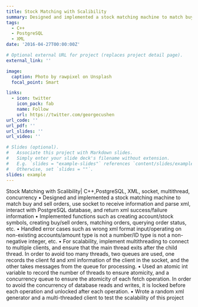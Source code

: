 ```yaml
---
title: Stock Matching with Scalibility
summary: Designed and implemented a stock matching machine to match buy and sell orders, use socket to receive information and parse xml, interact with PostgreSQL database, and return xml success/failure information.
tags:
  - C++
  - PostgreSQL
  - XML
date: '2016-04-27T00:00:00Z'

# Optional external URL for project (replaces project detail page).
external_link: ''

image:
  caption: Photo by rawpixel on Unsplash
  focal_point: Smart

links:
  - icon: twitter
    icon_pack: fab
    name: Follow
    url: https://twitter.com/georgecushen
url_code: ''
url_pdf: ''
url_slides: ''
url_video: ''

# Slides (optional).
#   Associate this project with Markdown slides.
#   Simply enter your slide deck's filename without extension.
#   E.g. `slides = "example-slides"` references `content/slides/example-slides.md`.
#   Otherwise, set `slides = ""`.
slides: example
---
```

Stock Matching with Scalibility| C++,PostgreSQL, XML, socket, multithread, concurrency
•	Designed and implemented a stock matching machine to match buy and sell orders, use socket to receive information and parse xml, interact with PostgreSQL database, and return xml success/failure information
•	Implemented functions such as creating account/stock symbols, creating buy/sell orders, matching orders, querying order status, etc.
•	Handled error cases such as wrong xml format input/operating on non-existing accounts/amount type is not a number/ID type is not a non-negative integer, etc.
•	For scalability, implement multithreading to connect to multiple clients, and ensure that the main thread exits after the child thread. In order to avoid too many threads, two queues are used, one records the client fd and xml information of the client in the socket, and the other takes messages from the queue for processing.
•	Used an atomic int variable to record the number of threads to ensure atomicity, and a concurrency queue to ensure the atomicity of each fetch operation. In order to avoid the concurrency of database reads and writes, it is locked before each operation and unlocked after each operation.
•	Wrote a random xml generator and a multi-threaded client to test the scalability of this project









